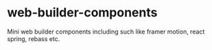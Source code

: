 # web-builder-components
Mini web builder components including such like framer motion, react spring, rebass etc.

